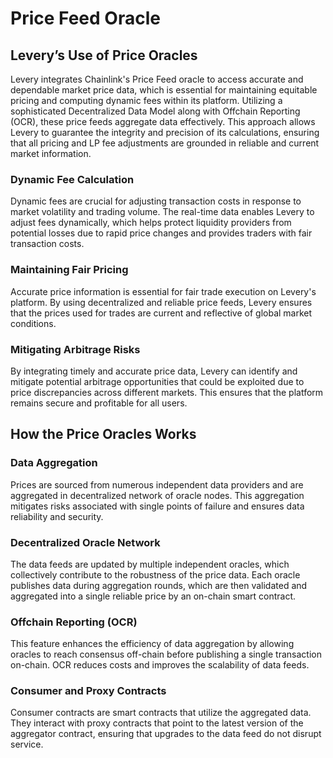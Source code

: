 # Price Feed Oracle

## **Levery’s Use of Price Oracles**

Levery integrates Chainlink's Price Feed oracle to access accurate and dependable market price data, which is essential for maintaining equitable pricing and computing dynamic fees within its platform. Utilizing a sophisticated Decentralized Data Model along with Offchain Reporting (OCR), these price feeds aggregate data effectively. This approach allows Levery to guarantee the integrity and precision of its calculations, ensuring that all pricing and LP fee adjustments are grounded in reliable and current market information.

### Dynamic Fee Calculation

Dynamic fees are crucial for adjusting transaction costs in response to market volatility and trading volume. The real-time data enables Levery to adjust fees dynamically, which helps protect liquidity providers from potential losses due to rapid price changes and provides traders with fair transaction costs.

### Maintaining Fair Pricing

Accurate price information is essential for fair trade execution on Levery's platform. By using decentralized and reliable price feeds, Levery ensures that the prices used for trades are current and reflective of global market conditions.

### Mitigating Arbitrage Risks

By integrating timely and accurate price data, Levery can identify and mitigate potential arbitrage opportunities that could be exploited due to price discrepancies across different markets. This ensures that the platform remains secure and profitable for all users.

## How the Price Oracles Works

### Data Aggregation

Prices are sourced from numerous independent data providers and are aggregated in decentralized network of oracle nodes. This aggregation mitigates risks associated with single points of failure and ensures data reliability and security.

### Decentralized Oracle Network

The data feeds are updated by multiple independent oracles, which collectively contribute to the robustness of the price data. Each oracle publishes data during aggregation rounds, which are then validated and aggregated into a single reliable price by an on-chain smart contract.

### Offchain Reporting (OCR)

This feature enhances the efficiency of data aggregation by allowing oracles to reach consensus off-chain before publishing a single transaction on-chain. OCR reduces costs and improves the scalability of data feeds.

### Consumer and Proxy Contracts

Consumer contracts are smart contracts that utilize the aggregated data. They interact with proxy contracts that point to the latest version of the aggregator contract, ensuring that upgrades to the data feed do not disrupt service.
